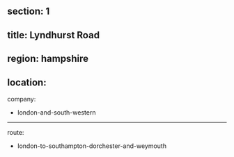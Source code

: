 ﻿section: 1
----
title: Lyndhurst Road
----
region: hampshire
----
location: 
----
company:
- london-and-south-western
----
route:
- london-to-southampton-dorchester-and-weymouth
